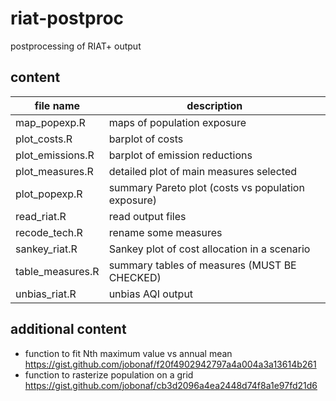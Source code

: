 # riat-postproc
postprocessing of RIAT+ output

## content

| file name | description |
|-----------|-------------|
|map_popexp.R|maps of population exposure  |
|plot_costs.R|barplot of costs|
|plot_emissions.R|barplot of emission reductions|
|plot_measures.R|detailed plot of main measures selected|
|plot_popexp.R|summary Pareto plot (costs vs population exposure)|
|read_riat.R|read output files|
|recode_tech.R|rename some measures|
|sankey_riat.R|Sankey plot of cost allocation in a scenario|
|table_measures.R|summary tables of measures (MUST BE CHECKED)|
|unbias_riat.R|unbias AQI output|


## additional content

* function to fit Nth maximum value vs annual mean https://gist.github.com/jobonaf/f20f4902942797a4a004a3a13614b261
* function to rasterize population on a grid https://gist.github.com/jobonaf/cb3d2096a4ea2448d74f8a1e97fd21d6